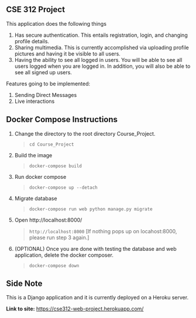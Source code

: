 CSE 312 Project
------

This application does the following things
1) Has secure authentication. This entails registration, login, and changing profile details.
2) Sharing multimedia. This is currently accomplished via uploading profile pictures and having it be visible to all users.
3) Having the ability to see all logged in users. You will be able to see all users logged when you are logged in. In addition, you will also be able to see all signed up users.

Features going to be implemented:
1) Sending Direct Messages
2) Live interactions

## Docker Compose Instructions
1) Change the directory to the root directory Course_Project.
   >`cd Course_Project`

2) Build the image
   >`docker-compose build`
   
3) Run docker compose
   >`docker-compose up --detach`

4) Migrate database
   >`docker-compose run web python manage.py migrate`

5) Open http://localhost:8000/
   >`http://localhost:8000`
 [If nothing pops up on locahost:8000, please run step 3 again.]

6) (OPTIONAL) Once you are done with testing the database and web application, delete the docker composer.
   >`docker-compose down`
   
## Side Note
This is a Django application and it is currently deployed on a Heroku server.

**Link to site:**
https://cse312-web-project.herokuapp.com/
